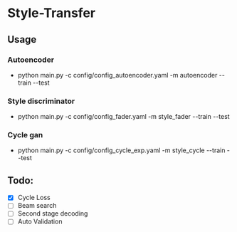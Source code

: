 # Style-Transfer## Usage### Autoencoder- python main.py -c config/config_autoencoder.yaml -m autoencoder --train --test### Style discriminator- python main.py -c config/config_fader.yaml -m style_fader --train --test### Cycle gan- python main.py -c config/config_cycle_exp.yaml -m style_cycle --train --test## Todo:- [x] Cycle Loss- [ ] Beam search- [ ] Second stage decoding- [ ] Auto Validation